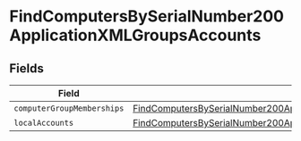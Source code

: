 # FindComputersBySerialNumber200ApplicationXMLGroupsAccounts


## Fields

| Field                                                                                                                                                                                                 | Type                                                                                                                                                                                                  | Required                                                                                                                                                                                              | Description                                                                                                                                                                                           |
| ----------------------------------------------------------------------------------------------------------------------------------------------------------------------------------------------------- | ----------------------------------------------------------------------------------------------------------------------------------------------------------------------------------------------------- | ----------------------------------------------------------------------------------------------------------------------------------------------------------------------------------------------------- | ----------------------------------------------------------------------------------------------------------------------------------------------------------------------------------------------------- |
| `computerGroupMemberships`                                                                                                                                                                            | [FindComputersBySerialNumber200ApplicationXMLGroupsAccountsComputerGroupMemberships](../../models/operations/findcomputersbyserialnumber200applicationxmlgroupsaccountscomputergroupmemberships.md)[] | :heavy_minus_sign:                                                                                                                                                                                    | N/A                                                                                                                                                                                                   |
| `localAccounts`                                                                                                                                                                                       | [FindComputersBySerialNumber200ApplicationXMLGroupsAccountsLocalAccounts](../../models/operations/findcomputersbyserialnumber200applicationxmlgroupsaccountslocalaccounts.md)[]                       | :heavy_minus_sign:                                                                                                                                                                                    | N/A                                                                                                                                                                                                   |